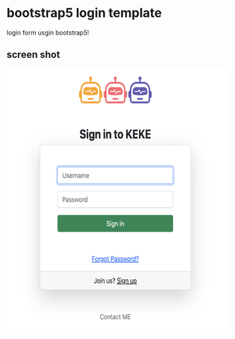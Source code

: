 # bootstrap5 login template

login form usgin bootstrap5!


## screen shot
<img src="./img/login_ui.png" width="600" height="600"/>
